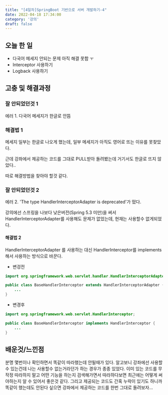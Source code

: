 ```yaml
---
title: "[4일차]SpringBoot 기반으로 서버 개발하기-4"
date: 2022-04-18 17:34:00
category: '강의'
draft: false
---
```


## 오늘 한 일

- 다국어 메세지 안되는 문제 아직 해결 못함 ㅜ
- Interceptor 사용하기
- Logback 사용하기



## 고충 및 해결과정

### 잘 안되었던것 1

에러 1. 다국어 메세지가 한글로 안뜸

### 해결법 1

메세지 일부는 한글로 나오게 했는데, 일부 메세지가 아직도 영어로 뜨는 이유를 못찾았다.

근데 강좌에서 제공하는 코드를 그대로 PULL받아 돌려봤는데 거기서도 한글로 뜨지 않았다..

따로 해결방법을 찾아야 할것 같다.



### 잘 안되었던것 2

에러 2.  'The type HandlerInterceptorAdapter is deprecated'가 떴다.

강의에선 스프링을 나보다 낮은버전(Spring 5.3 미만)을 써서 HandlerInterceptorAdapter를 사용해도 문제가 없었는데, 현재는 사용할수 없게되었다.



#### 해결법 2

HandlerInterceptorAdapter 를 사용하는 대신 HandlerInterceptor를 implements 해서 사용하는 방식으로 바꾼다.

- 변겅전

```java
import org.springframework.web.servlet.handler.HandlerInterceptorAdapter;

public class BaseHandlerInterceptor extends HandlerInterceptorAdapter {
    ...
}
```

- 변경후

```java
import org.springframework.web.servlet.HandlerInterceptor;

public class BaseHandlerInterceptor implements HandlerInterceptor {
    ...
}
```



## 배운것/느낀점

분명 몇번이나 확인하면서 똑같이 따라했는데 안될때가 있다. 알고보니 강좌에선 사용할 수 있는건데 나는 사용할수 없는거라던가 하는 경우가 종종 있었다. 이미 있는 코드를 무작정 따라하지 말고 어떤 기능을 하는지 검색해가면서 따라하다보면 최근에는 어떻게 써야하는지 알 수 있어서 좋은것 같다. 그리고 제공되는 코드도 간혹 누락이 있기도 하니까 똑같이 했는데도 안된다 싶으면 강좌에서 제공하는 코드를 한번 그대로 돌려보자...

